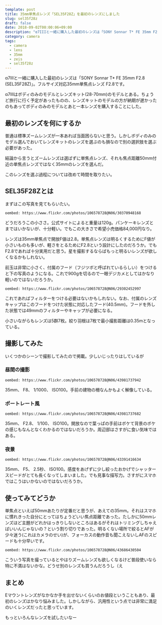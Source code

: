 ```yaml
---
template: post
title: 35mm単焦点レンズ「SEL35F28Z」を最初のレンズにしました
slug: sel35f28z
draft: false
date: 2018-09-02T00:00:06+09:00
description: "α7IIIと一緒に購入した最初のレンズは「SONY Sonnar T* FE 35mm F2.8 (SEL35F28Z)」。フルサイズ対応35mm単焦点レンズ F2.8です。"
category: camera
tags:
  - camera
  - lens
  - 35mm
  - zeis
  - sel35f28z
---
```

α7IIIと一緒に購入した最初のレンズは「SONY Sonnar T* FE 35mm F2.8 (SEL35F28Z)」。フルサイズ対応35mm単焦点レンズ F2.8です。

α7IIIはボディのみのモデルとレンズキット(28-70mm)のモデルとある。ちょうど旅行に行く予定があったものの、レンズキットのモデルの方が納期が遅かったのもあってボディのみのモデルとあと一本レンズを購入することにした。

## 最初のレンズを何にするか
普通は標準ズームレンズが一本あれば当面困らないと思う。しかしボディのみのモデル選んでおいてレンズキットのレンズを選ぶのも損なので別の選択肢を選ぶ必要があった。

結論から言うとズームレンズは選ばずに単焦点レンズ、それも焦点距離50mm付近の単焦点レンズではなく35mmのレンズを選んだ。

このレンズを選ぶ過程については改めて時間を取りたい。

## SEL35F28Zとは
まずはこの写真を見てもらいたい。

`oembed: https://www.flickr.com/photos/106578728@N06/30370948168`

どうだろうこの小ささ。公式サイトによると重量は120g。パンケーキレンズとまではいかないが、十分軽い。でもこの大きさで希望小売価格84,000円なり。

レンズは35mm単焦点で開放F値は2.8。単焦点レンズは明るくするためにF値が小さいものも多いが、軽さをとるためにF2.8という設計にしたのだろうか。でもF2.8であれば十分実用だと思う。星を撮影するならばもっと明るいレンズが欲しくなるかもしれない。

前玉は非常に小さく、付属のフード（フジツボと呼ばれているらしい）をつけると下の写真のようになる。これで900gを切るので一眼デジカメとしてはかなり軽いのではないだろうか。

`oembed: https://www.flickr.com/photos/106578728@N06/29302452997`

これであればフィルターをつける必要はないかもしれない。なお、付属のレンズキャップはこのフードをつけた状態に対応したフード(40.5mm)。フードを外した状態では49mmのフィルターやキャップが必要になる。

小さいながらもレンズは5群7枚。絞り羽根は7枚で最小撮影距離は0.35mとなっている。

## 撮影してみた
いくつかのシーンで撮影してみたので掲載。少しいじったりはしているが

### 昼間の撮影
`oembed: https://www.flickr.com/photos/106578728@N06/43981737942`

35mm、 F8、 1/1000、 ISO100。手前の建物の柵なんかもよく解像している。

### ポートレート風
`oembed: https://www.flickr.com/photos/106578728@N06/43981737682`

35mm、 F2.8、 1/100、 ISO100。開放なので葉っぱの手前はボケて背景のボケの感じもなんとなくわかるのではないだろうか。周辺部はさすがに食い気味ではある。

### 夜景
`oembed: https://www.flickr.com/photos/106578728@N06/43391416634`

35mm、 F5、 2.5秒、 ISO100。感度をあげずに少し絞ったおかげでシャッタースピードがとても長くなってしまいました。でも見事な描写力。さすがにスマホではこうはいかないのではないだろうか。

## 使ってみてどうか
単焦点といえば50mmあたりが定番だと思うが、あえての35mm。それはスマホに慣れきった自分にとってはちょうどいい焦点距離であった。たしかに50mmレンズほど主題がどれかはっきりしないところはあるがそれはトリミングしちゃえばいいんじゃないの？という割り切りであった。明るくない場所で絞るとAFが少々迷う(これはカメラのせい)が、フォーカスの動作音も聞こえないしAFのスピードも十分早いです。

`oembed: https://www.flickr.com/photos/106578728@N06/43686430504`

こういう写真を撮っているとやはりズームレンズも欲しくなるけど普段使いなら特に不満はないかな。どうせ別のレンズも買うんだろうし（え

## まとめ
Eマウントレンズがなかなか手を出せないくらいのお値段ということもあり、最初のレンズはかなり悩みました。しかしながら、汎用性という点では非常に満足のいくレンズだったと思っています。

もっといろんなレンズを試したいなー
